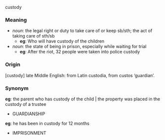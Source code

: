 custody
### Meaning
+ _noun_: the legal right or duty to take care of or keep sb/sth; the act of taking care of sth/sb
	+ __eg__: Who will have custody of the children
+ _noun_: the state of being in prison, especially while waiting for trial
	+ __eg__: After the riot, 32 people were taken into police custody

### Origin

[custody] late Middle English: from Latin custodia, from custos ‘guardian’.

### Synonym

__eg__: the parent who has custody of the child | the property was placed in the custody of a trustee

+ GUARDIANSHIP

__eg__: he has been in custody for 12 months

+ IMPRISONMENT


